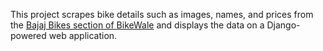This project scrapes bike details such as images, names, and prices from the [Bajaj Bikes section of BikeWale](https://www.bikewale.com/bajaj-bikes/) 
and displays the data on a Django-powered web application.
